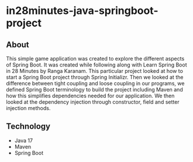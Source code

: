 # in28minutes-java-springboot-project

## About

This simple game application was created to explore the different aspects of Spring Boot. It was created while following along with Learn Spring Boot in 28 Minutes by Ranga Karanam. This particular project
looked at how to start a Spring Boot project through Spring Initializr. Then we looked at the difference between tight coupling and loose coupling in our programs, we defined Spring Boot terminology to
build the project including Maven and how this simplifies dependencies needed for our application. We then looked at the dependency injection through constructor, field and setter injection methods. 

## Technology

- Java 17
- Maven
- Spring Boot